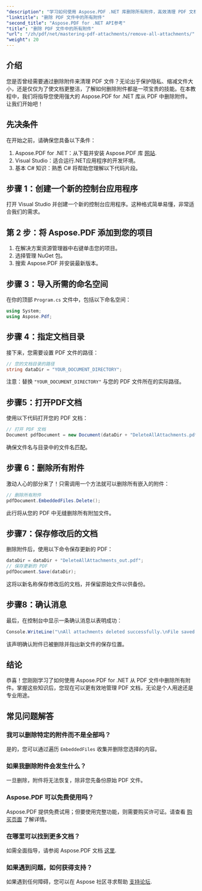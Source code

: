 ```yaml
---
"description": "学习如何使用 Aspose.PDF .NET 库删除所有附件，高效清理 PDF 文档。本分步教程涵盖从设置到执行的所有内容。"
"linktitle": "删除 PDF 文件中的所有附件"
"second_title": "Aspose.PDF for .NET API参考"
"title": "删除 PDF 文件中的所有附件"
"url": "/zh/pdf/net/mastering-pdf-attachments/remove-all-attachments/"
"weight": 20
---
```


## 介绍

您是否曾经需要通过删除附件来清理 PDF 文件？无论出于保护隐私、缩减文件大小，还是仅仅为了使文档更整洁，了解如何删除附件都是一项宝贵的技能。在本教程中，我们将指导您使用强大的 Aspose.PDF for .NET 库从 PDF 中删除附件。让我们开始吧！

## 先决条件

在开始之前，请确保您具备以下条件：

1. Aspose.PDF for .NET：从下载并安装 Aspose.PDF 库 [网站](https://releases。aspose.com/pdf/net/).
2. Visual Studio：适合运行.NET应用程序的开发环境。
3. 基本 C# 知识：熟悉 C# 将帮助您理解以下代码片段。

## 步骤 1：创建一个新的控制台应用程序

打开 Visual Studio 并创建一个新的控制台应用程序。这种格式简单易懂，非常适合我们的需求。

## 第 2 步：将 Aspose.PDF 添加到您的项目

1. 在解决方案资源管理器中右键单击您的项目。
2. 选择管理 NuGet 包。
3. 搜索 Aspose.PDF 并安装最新版本。

## 步骤 3：导入所需的命名空间

在你的顶部 `Program.cs` 文件中，包括以下命名空间：

```csharp
using System;
using Aspose.Pdf;
```

## 步骤 4：指定文档目录

接下来，您需要设置 PDF 文件的路径：

```csharp
// 您的文档目录的路径
string dataDir = "YOUR_DOCUMENT_DIRECTORY";
```

注意：替换 `"YOUR_DOCUMENT_DIRECTORY"` 与您的 PDF 文件所在的实际路径。

## 步骤5：打开PDF文档

使用以下代码打开您的 PDF 文档：

```csharp
// 打开 PDF 文档
Document pdfDocument = new Document(dataDir + "DeleteAllAttachments.pdf");
```

确保文件名与目录中的文件名匹配。

## 步骤 6：删除所有附件

激动人心的部分来了！只需调用一个方法就可以删除所有嵌入的附件：

```csharp
// 删除所有附件
pdfDocument.EmbeddedFiles.Delete();
```

此行将从您的 PDF 中无缝删除所有附加文件。

## 步骤7：保存修改后的文档

删除附件后，使用以下命令保存更新的 PDF：

```csharp
dataDir = dataDir + "DeleteAllAttachments_out.pdf";
// 保存更新的 PDF
pdfDocument.Save(dataDir);
```

这将以新名称保存修改后的文档，并保留原始文件以供备份。

## 步骤8：确认消息

最后，在控制台中显示一条确认消息以表明成功：

```csharp
Console.WriteLine("\nAll attachments deleted successfully.\nFile saved at " + dataDir);
```

该声明确认附件已被删除并指出新文件的保存位置。

## 结论

恭喜！您刚刚学习了如何使用 Aspose.PDF for .NET 从 PDF 文件中删除所有附件。掌握这些知识后，您现在可以更有效地管理 PDF 文档，无论是个人用途还是专业用途。

## 常见问题解答

### 我可以删除特定的附件而不是全部吗？
是的，您可以通过遍历 `EmbeddedFiles` 收集并删除您选择的内容。

### 如果我删除附件会发生什么？
一旦删除，附件将无法恢复，除非您先备份原始 PDF 文件。

### Aspose.PDF 可以免费使用吗？
Aspose.PDF 提供免费试用；但要使用完整功能，则需要购买许可证。请查看 [购买页面](https://purchase.aspose.com/buy) 了解详情。

### 在哪里可以找到更多文档？
如需全面指导，请参阅 Aspose.PDF 文档 [这里](https://reference。aspose.com/pdf/net/).

### 如果遇到问题，如何获得支持？
如果遇到任何障碍，您可以在 Aspose 社区寻求帮助 [支持论坛](https://forum。aspose.com/c/pdf/10).